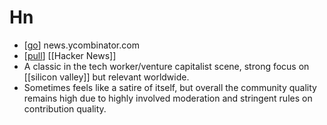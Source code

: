 # Hn

- [[go]] news.ycombinator.com
- [[pull]] [[Hacker News]]
- A classic in the tech worker/venture capitalist scene, strong focus on [[silicon valley]] but relevant worldwide.
- Sometimes feels like a satire of itself, but overall the community quality remains high due to highly involved moderation and stringent rules on contribution quality.


[//begin]: # "Autogenerated link references for markdown compatibility"
[go]: go "Go"
[pull]: pull "Pull"
[//end]: # "Autogenerated link references"